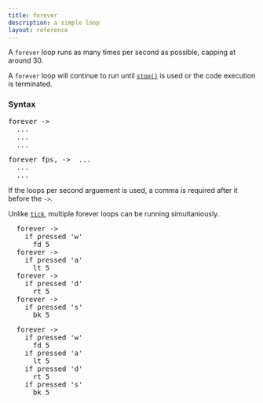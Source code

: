 ```yaml
---
title: forever
description: a simple loop
layout: reference
---
```


A `forever` loop runs as many times per second as possible, capping at around 30. 

A `forever` loop will continue to run until [`stop()`](stop.html) is used or the code execution is terminated. 

### Syntax

<pre class="jumbo">
forever ->
<span data-dfnright="code to run">  ...
  ...
  ...</span>
</pre>

<pre class="jumbo">
forever <span data-dfnup="loops per second">fps,</span> -><span data-dfnright="code to run">  ...
  ...
  ...</span>
</pre>

If the loops per second arguement is used, a comma is required after it before the `->`. 

Unlike [`tick`](tick.html), multiple forever loops can be running simultaniously.

<pre class="examp">
  forever ->
    if pressed 'w'
      fd 5
  forever ->
    if pressed 'a'
      lt 5
  forever ->
    if pressed 'd'
      rt 5
  forever ->
    if pressed 's'
      bk 5
</pre>

<script type="demo" caption="Parallel Forever Loops">
demo ->
  forever ->
    if pressed 'w'
      fd 5
  forever ->
    if pressed 'a'
      lt 5
  forever ->
    if pressed 'd'
      rt 5
  forever ->
    if pressed 's'
      bk 5
</script>

<pre class="examp">
  forever ->
    if pressed 'w'
      fd 5
    if pressed 'a'
      lt 5
    if pressed 'd'
      rt 5
    if pressed 's'
      bk 5

</pre>

<script type="demo" caption="Single Forever Loop">
demo ->
  forever ->
    if pressed 'w'
      fd 5
    if pressed 'a'
      lt 5
    if pressed 'd'
      rt 5
    if pressed 's'
      bk 5
</script>
